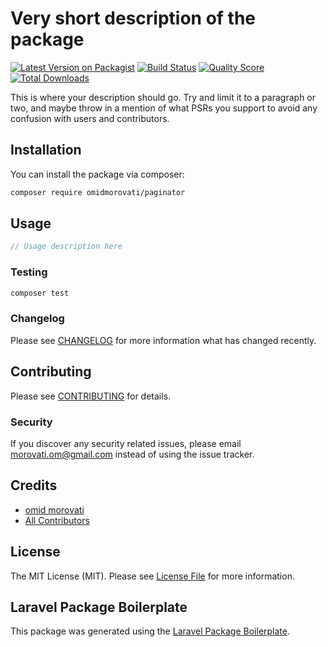 # Very short description of the package

[![Latest Version on Packagist](https://img.shields.io/packagist/v/omidmorovati/paginator.svg?style=flat-square)](https://packagist.org/packages/omidmorovati/paginator)
[![Build Status](https://img.shields.io/travis/omidmorovati/paginator/master.svg?style=flat-square)](https://travis-ci.org/omidmorovati/paginator)
[![Quality Score](https://img.shields.io/scrutinizer/g/omidmorovati/paginator.svg?style=flat-square)](https://scrutinizer-ci.com/g/omidmorovati/paginator)
[![Total Downloads](https://img.shields.io/packagist/dt/omidmorovati/paginator.svg?style=flat-square)](https://packagist.org/packages/omidmorovati/paginator)

This is where your description should go. Try and limit it to a paragraph or two, and maybe throw in a mention of what PSRs you support to avoid any confusion with users and contributors.

## Installation

You can install the package via composer:

```bash
composer require omidmorovati/paginator
```

## Usage

``` php
// Usage description here
```

### Testing

``` bash
composer test
```

### Changelog

Please see [CHANGELOG](CHANGELOG.md) for more information what has changed recently.

## Contributing

Please see [CONTRIBUTING](CONTRIBUTING.md) for details.

### Security

If you discover any security related issues, please email morovati.om@gmail.com instead of using the issue tracker.

## Credits

- [omid morovati](https://github.com/omidmorovati)
- [All Contributors](../../contributors)

## License

The MIT License (MIT). Please see [License File](LICENSE.md) for more information.

## Laravel Package Boilerplate

This package was generated using the [Laravel Package Boilerplate](https://laravelpackageboilerplate.com).